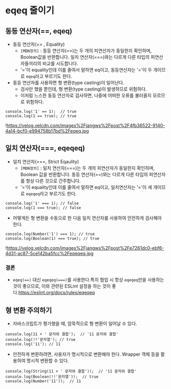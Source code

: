 # eqeq 줄이기

## 동등 연산자(==, eqeq)

- 동등 연산자(== , Equality)
  - `[MDN정의]` : 동등 연산자(==)는 두 개의 피연산자가 동일한지 확인하며, Boolean값을 반환합니다. 일치 연산자(===)와는 다르게 다른 타입의 피연산자들끼리의 비교를 시도합니다.
  - '='이 equality인데 이를 줄여서 말하면 eq이고, 동등연산자는 '='이 두 개이므로 `eqeq`라고 부르기도 한다.
- 동등 연산자를 사용하면 형 변환(type casting)이 일어난다.
  - 검사만 했을 뿐인데, 형 변환(type casting)이 발생하므로 위험하다.
  - 이처럼 느스한 동등 연산자로 검사하면, 나중에 어떠한 오류를 불러올지 모르므로 위험하다.

```
console.log('1' == 1);  // true
console.log(1 == true); // true
```

!https://velog.velcdn.com/images%2Fjangws%2Fpost%2F4fb36522-9140-4a14-bcf0-e994758b17bd%2Feqeq.jpg

## 일치 연산자(===, eqeqeq)

- 일치 연산자(===, Strict Eqaulity)
  - `[MDN정의]` : 일치 연산자(===)는 두 개의 피연산자가 동일한지 확인하며, Boolean 값을 반환합니다. 동등 연산자(==)와는 다르게 다른 타입의 피연산자를 항상 다른 것으로 간주합니다.
  - '='이 equality인데 이를 줄여서 말하면 eq이고, 일치연산자는 '='이 세 개이므로 `eqeqeq`라고 부르기도 한다.

```
console.log('1' === 1); // false
console.log(1 === true); // false
```

- 어떻게든 형 변환을 수동으로 한 다음 일치 연산자를 사용하여 안전하게 검사해야 한다.

```
console.log(Number('1') === 1); // true
console.log(Boolean(1) === true); // true
```

!https://velog.velcdn.com/images%2Fjangws%2Fpost%2Fe7261dc0-ebf6-4d31-ac87-5ce142ba5fcc%2Feqeqeq.jpg

### 결론

- `eqeq(==)` 대신 `eqeqeq(===)`를 사용한다.특히 협업 시 항상 `eqeqeq`만을 사용하는 것이 좋으므로, 이와 관련된 ESLint 설정을 하는 것이 좋다.https://eslint.org/docs/rules/eqeqeq

## 형 변환 주의하기

- 자바스크립트가 평가했을 때, 암묵적으로 형 변환이 일어날 수 있다.

```
console.log(11 + ' 문자와 결합');  // '11 문자와 결합'
console.log(!!'문자열'); // true
console.log('11'); // 11
```

- 안전하게 변환하려면, 사용자가 명시적으로 변환해야 한다. Wrapper 객체 등을 활용하여 명시적 변환할 수 있다.

```
console.log(String(11 + ' 문자와 결합'));  // '11 문자와 결합'
console.log(Boolean(!!'문자열'));  // true
console.log(Number('11'));  // 11
```
